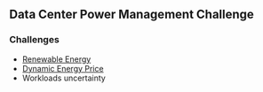 ## Data Center Power Management Challenge


### Challenges
- [Renewable Energy](./greenEnergy.md)
- [Dynamic Energy Price](./energyPrice.md)
- Workloads uncertainty

